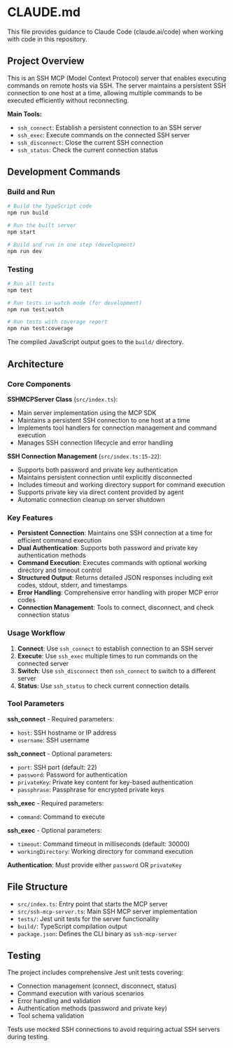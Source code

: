 # CLAUDE.md

This file provides guidance to Claude Code (claude.ai/code) when working with code in this repository.

## Project Overview

This is an SSH MCP (Model Context Protocol) server that enables executing commands on remote hosts via SSH. The server maintains a persistent SSH connection to one host at a time, allowing multiple commands to be executed efficiently without reconnecting.

**Main Tools:**
- `ssh_connect`: Establish a persistent connection to an SSH server
- `ssh_exec`: Execute commands on the connected SSH server
- `ssh_disconnect`: Close the current SSH connection
- `ssh_status`: Check the current connection status

## Development Commands

### Build and Run
```bash
# Build the TypeScript code
npm run build

# Run the built server
npm start

# Build and run in one step (development)
npm run dev
```

### Testing
```bash
# Run all tests
npm test

# Run tests in watch mode (for development)
npm run test:watch

# Run tests with coverage report
npm run test:coverage
```

The compiled JavaScript output goes to the `build/` directory.

## Architecture

### Core Components

**SSHMCPServer Class** (`src/index.ts`):
- Main server implementation using the MCP SDK
- Maintains a persistent SSH connection to one host at a time
- Implements tool handlers for connection management and command execution
- Manages SSH connection lifecycle and error handling

**SSH Connection Management** (`src/index.ts:15-22`):
- Supports both password and private key authentication
- Maintains persistent connection until explicitly disconnected
- Includes timeout and working directory support for command execution
- Supports private key via direct content provided by agent
- Automatic connection cleanup on server shutdown

### Key Features

- **Persistent Connection**: Maintains one SSH connection at a time for efficient command execution
- **Dual Authentication**: Supports both password and private key authentication methods
- **Command Execution**: Executes commands with optional working directory and timeout control
- **Structured Output**: Returns detailed JSON responses including exit codes, stdout, stderr, and timestamps
- **Error Handling**: Comprehensive error handling with proper MCP error codes
- **Connection Management**: Tools to connect, disconnect, and check connection status

### Usage Workflow

1. **Connect**: Use `ssh_connect` to establish connection to an SSH server
2. **Execute**: Use `ssh_exec` multiple times to run commands on the connected server
3. **Switch**: Use `ssh_disconnect` then `ssh_connect` to switch to a different server
4. **Status**: Use `ssh_status` to check current connection details

### Tool Parameters

**ssh_connect** - Required parameters:
- `host`: SSH hostname or IP address
- `username`: SSH username

**ssh_connect** - Optional parameters:
- `port`: SSH port (default: 22)
- `password`: Password for authentication
- `privateKey`: Private key content for key-based authentication
- `passphrase`: Passphrase for encrypted private keys

**ssh_exec** - Required parameters:
- `command`: Command to execute

**ssh_exec** - Optional parameters:
- `timeout`: Command timeout in milliseconds (default: 30000)
- `workingDirectory`: Working directory for command execution

**Authentication**: Must provide either `password` OR `privateKey`

## File Structure

- `src/index.ts`: Entry point that starts the MCP server
- `src/ssh-mcp-server.ts`: Main SSH MCP server implementation
- `tests/`: Jest unit tests for the server functionality
- `build/`: TypeScript compilation output
- `package.json`: Defines the CLI binary as `ssh-mcp-server`

## Testing

The project includes comprehensive Jest unit tests covering:
- Connection management (connect, disconnect, status)
- Command execution with various scenarios
- Error handling and validation
- Authentication methods (password and private key)
- Tool schema validation

Tests use mocked SSH connections to avoid requiring actual SSH servers during testing.